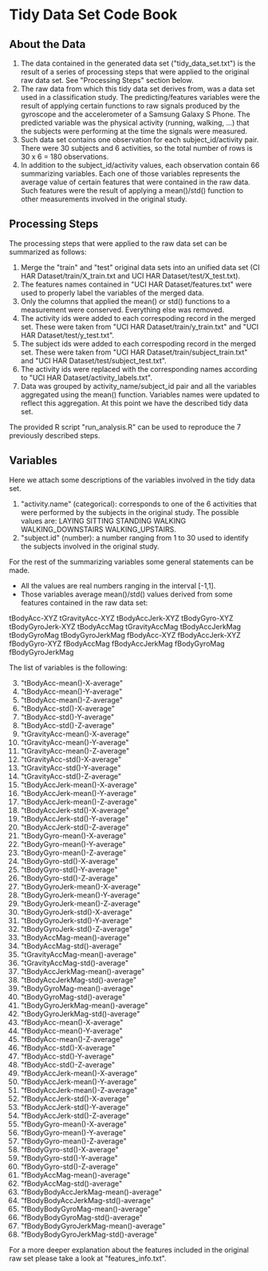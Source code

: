 
# Tidy Data Set Code Book

## About the Data

1. The data contained in the generated data set ("tidy_data_set.txt") is the result of a series of processing steps that were applied to the original raw data set. See "Processing Steps" section below. 
2. The raw data from which this tidy data set derives from, was a data set used in a classification study. The predicting/features variables were the result of applying certain functions to raw signals produced by the gyroscope and the accelerometer of a Samsung Galaxy S Phone. The predicted variable was the physical activity (running, walking, ...) that the subjects were performing at the time the signals were measured.
3. Such data set contains one observation for each subject_id/activity pair. There were 30 subjects and 6 activities, so the total number of rows is 30 x 6 = 180 observations.
4. In addition to the subject_id/activity values, each observation contain 66 summarizing variables. Each one of those variables represents the average value of certain features that were contained in the raw data. Such features were the result of applying a mean()/std() function to other measurements involved in the original study.

## Processing Steps

The processing steps that were applied to the raw data set can be summarized as follows:

1. Merge the "train" and "test" original data sets into an unified data set (CI HAR Dataset/train/X_train.txt and UCI HAR Dataset/test/X_test.txt).
2. The features names contained in "UCI HAR Dataset/features.txt" were used to properly label the variables of the merged data.
3. Only the columns that applied the mean() or std() functions to a measurement were conserved. Everything else was removed.
4. The activity ids were added to each correspoding record in the merged set. These were taken from "UCI HAR Dataset/train/y_train.txt" and "UCI HAR Dataset/test/y_test.txt".
5. The subject ids were added to each correspoding record in the merged set. These were taken from "UCI HAR Dataset/train/subject_train.txt" and "UCI HAR Dataset/test/subject_test.txt".
6. The activity ids were replaced with the corresponding names according to "UCI HAR Dataset/activity_labels.txt".
7. Data was grouped by activity_name/subject_id pair and all the variables aggregated using the mean() function. Variables names were updated to reflect this aggregation. At this point we have the described tidy data set.

The provided R script "run_analysis.R" can be used to reproduce the 7 previously described steps.

## Variables

Here we attach some descriptions of the variables involved in the tidy data set.

1. "activity.name" (categorical): corresponds to one of the 6 activities that were performed by the subjects in the original study. The possible values are: LAYING SITTING STANDING WALKING WALKING_DOWNSTAIRS WALKING_UPSTAIRS.
2. "subject.id" (number): a number ranging from 1 to 30 used to identify the subjects involved in the original study.

For the rest of the summarizing variables some general statements can be made.

* All the values are real numbers ranging in the interval [-1,1]. 
* Those variables average mean()/std() values derived from some features contained in the raw data set:

tBodyAcc-XYZ
tGravityAcc-XYZ
tBodyAccJerk-XYZ
tBodyGyro-XYZ
tBodyGyroJerk-XYZ
tBodyAccMag
tGravityAccMag
tBodyAccJerkMag
tBodyGyroMag
tBodyGyroJerkMag
fBodyAcc-XYZ
fBodyAccJerk-XYZ
fBodyGyro-XYZ
fBodyAccMag
fBodyAccJerkMag
fBodyGyroMag
fBodyGyroJerkMag

The list of variables is the following:

3. "tBodyAcc-mean()-X-average"
4. "tBodyAcc-mean()-Y-average"
5. "tBodyAcc-mean()-Z-average"
6. "tBodyAcc-std()-X-average"
7. "tBodyAcc-std()-Y-average"
8. "tBodyAcc-std()-Z-average"
9. "tGravityAcc-mean()-X-average"
10. "tGravityAcc-mean()-Y-average"
11. "tGravityAcc-mean()-Z-average"
12. "tGravityAcc-std()-X-average"
13. "tGravityAcc-std()-Y-average"
14. "tGravityAcc-std()-Z-average"
15. "tBodyAccJerk-mean()-X-average"
16. "tBodyAccJerk-mean()-Y-average"
17. "tBodyAccJerk-mean()-Z-average"
18. "tBodyAccJerk-std()-X-average"
19. "tBodyAccJerk-std()-Y-average"
20. "tBodyAccJerk-std()-Z-average"
21. "tBodyGyro-mean()-X-average"
22. "tBodyGyro-mean()-Y-average"
23. "tBodyGyro-mean()-Z-average"
24. "tBodyGyro-std()-X-average"
25. "tBodyGyro-std()-Y-average"
26. "tBodyGyro-std()-Z-average"
27. "tBodyGyroJerk-mean()-X-average"
28. "tBodyGyroJerk-mean()-Y-average"
29. "tBodyGyroJerk-mean()-Z-average"
30. "tBodyGyroJerk-std()-X-average"
31. "tBodyGyroJerk-std()-Y-average"
32. "tBodyGyroJerk-std()-Z-average"
33. "tBodyAccMag-mean()-average"
34. "tBodyAccMag-std()-average"
35. "tGravityAccMag-mean()-average"
36. "tGravityAccMag-std()-average"
37. "tBodyAccJerkMag-mean()-average"
38. "tBodyAccJerkMag-std()-average"
39. "tBodyGyroMag-mean()-average"
40. "tBodyGyroMag-std()-average"
41. "tBodyGyroJerkMag-mean()-average"
42. "tBodyGyroJerkMag-std()-average"
43. "fBodyAcc-mean()-X-average"
44. "fBodyAcc-mean()-Y-average"
45. "fBodyAcc-mean()-Z-average"
46. "fBodyAcc-std()-X-average"
47. "fBodyAcc-std()-Y-average"
48. "fBodyAcc-std()-Z-average"
49. "fBodyAccJerk-mean()-X-average"
50. "fBodyAccJerk-mean()-Y-average"
51. "fBodyAccJerk-mean()-Z-average"
52. "fBodyAccJerk-std()-X-average"
53. "fBodyAccJerk-std()-Y-average"
54. "fBodyAccJerk-std()-Z-average"
55. "fBodyGyro-mean()-X-average"
56. "fBodyGyro-mean()-Y-average"
57. "fBodyGyro-mean()-Z-average"
58. "fBodyGyro-std()-X-average"
59. "fBodyGyro-std()-Y-average"
60. "fBodyGyro-std()-Z-average"
61. "fBodyAccMag-mean()-average"
62. "fBodyAccMag-std()-average"
63. "fBodyBodyAccJerkMag-mean()-average"
64. "fBodyBodyAccJerkMag-std()-average"
65. "fBodyBodyGyroMag-mean()-average"
66. "fBodyBodyGyroMag-std()-average"
67. "fBodyBodyGyroJerkMag-mean()-average"
68. "fBodyBodyGyroJerkMag-std()-average"

For a more deeper explanation about the features included in the original raw set please take a look at "features_info.txt".